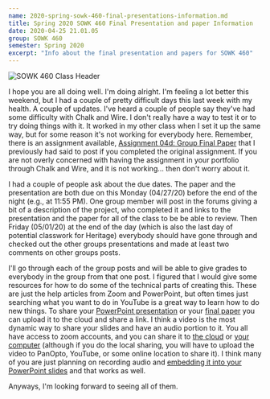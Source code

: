 ```yaml
---
name: 2020-spring-sowk-460-final-presentations-information.md
title: Spring 2020 SOWK 460 Final Presentation and paper Information
date: 2020-04-25 21.01.05
group: SOWK 460
semester: Spring 2020
excerpt: "Info about the final presentation and papers for SOWK 460"
---
```


![SOWK 460 Class Header](https://jacobrcampbell.com/assets/media/class-header-sowk-program-evaluation.png "SOWK 460 Class Header")

I hope you are all doing well. I'm doing alright. I'm feeling a lot better this weekend, but I had a couple of pretty difficult days this last week with my health. A couple of updates. I've heard a couple of people say they've had some difficulty with Chalk and Wire. I don't really have a way to test it or to try doing things with it. It worked in my other class when I set it up the same way, but for some reason it's not working for everybody here. Remember, there is an assignment available, [Assignment 04d: Group Final Paper](https://myheritage.heritage.edu/ICS/Academics/SOWK/SOWK_460W/1920_SP-SOWK_460W-1/Coursework.jnz?portlet=Coursework&screen=AssignmentDetailView&screenType=change&id=ec08c6af-d5aa-4824-955b-363ac9849b19) that I previously had said to post if you completed the original assignment. If you are not overly concerned with having the assignment in your portfolio through Chalk and Wire, and it is not working... then don't worry about it.

I had a couple of people ask about the due dates. The paper and the presentation are both due on this Monday (04/27/20) before the end of the night (e.g., at 11:55 PM). One group member will post in the forums giving a bit of a description of the project, who completed it and links to the presentation and the paper for all of the class to be be able to review. Then Friday (05/01/20) at the end of the day (which is also the last day of potential classwork for Heritage) everybody should have gone through and checked out the other groups presentations and made at least two comments on other groups posts. 

I'll go through each of the group posts and will be able to give grades to everybody in the group from that one post.  I figured that I would give some resources for how to do some of the technical parts of creating this. These are just the help articles from Zoom and PowerPoint, but often times just searching what you want to do in YouTube is a great way to learn how to do new things. To share your [PowerPoint presentation](https://support.office.com/en-us/article/share-your-powerpoint-presentation-with-others-a6308d9d-a0a8-443b-8e1c-0f4983f0afd1) or your [final paper](https://support.office.com/en-us/article/Share-a-document-d39f3cd8-0aa0-412f-9a35-1abba926d354) you can upload it to the cloud and share a link. I think a video is the most dynamic way to share your slides and have an audio portion to it. You all have access to zoom accounts, and you can share it to [the cloud](https://support.zoom.us/hc/en-us/articles/203741855-Cloud-recording) or [your computer](https://support.zoom.us/hc/en-us/articles/201362473-Local-recording) (although if you do the local sharing, you will have to upload the video to PanOpto, YouTube, or some online location to share it). I think many of you are just planning on recording audio and [embedding it into your PowerPoint slides](https://support.office.com/en-us/article/Add-or-delete-audio-in-your-PowerPoint-presentation-C3B2A9FD-2547-41D9-9182-3DFAA58F1316) and that works as well.

Anyways, I'm looking forward to seeing all of them.